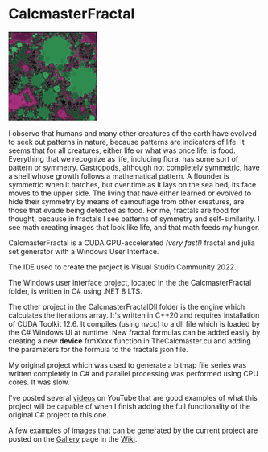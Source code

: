 # CalcmasterFractal

![fractalsnakes](fractal_mouse.jpg)

I observe that humans and many other creatures of the earth have evolved to seek out patterns in nature, because patterns are indicators of life.  It seems that for all creatures, either life or what was once life, is food.  Everything that we recognize as life, including flora, has some sort of pattern or symmetry.  Gastropods, although not completely symmetric, have a shell whose growth follows a mathematical pattern.  A flounder is symmetric when it hatches, but over time as it lays on the sea bed, its face moves to the upper side.  The living that have either learned or evolved to hide their symmetry by means of camouflage from other creatures, are those that evade being detected as food.  For me, fractals are food for thought, because in fractals I see patterns of symmetry and self-similarity.  I see math creating images that look like life, and that math feeds my hunger.

CalcmasterFractal is a CUDA GPU-accelerated *(very fast!)* fractal and julia set generator with a Windows User Interface.

The IDE used to create the project is Visual Studio Community 2022.

The Windows user interface project, located in the the CalcmasterFractal folder, is written in C# using .NET 8 LTS.

The other project in the CalcmasterFractalDll folder is the engine which calculates the iterations array.  It's written in C++20 and requires installation of CUDA Toolkit 12.6.  It compiles (using nvcc) to a dll file which is loaded by the C# Windows UI at runtime.  New fractal formulas can be added easily by creating a new __device__ frmXxxx function in TheCalcmaster.cu and adding the parameters for the formula to the fractals.json file.

My original project which was used to generate a bitmap file series was written completely in C# and parallel processing was performed using CPU cores.  It was slow.

I've posted several [videos](https://www.youtube.com/@fractalsnakes840) on YouTube that are good examples of what this project will be capable of when I finish adding the full functionality of the original C# project to this one.

A few examples of images that can be generated by the current project are posted on the [Gallery](https://github.com/gcarriveau/CalcmasterFractal/wiki/Gallery) page in the [Wiki](https://github.com/gcarriveau/CalcmasterFractal/wiki).

